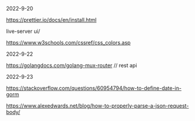 
2022-9-20

https://prettier.io/docs/en/install.html

live-server ui/

https://www.w3schools.com/cssref/css_colors.asp

2022-9-22

https://golangdocs.com/golang-mux-router  // rest api

2022-9-23

https://stackoverflow.com/questions/60954794/how-to-define-date-in-gorm

https://www.alexedwards.net/blog/how-to-properly-parse-a-json-request-body/

